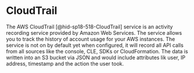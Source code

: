 CloudTrail
==========

The AWS CloudTrail [@hid-sp18-518-CloudTrail] service is an activity
recording service provided by Amazon Web Services. The service allows
you to track the history of account usage for your AWS instances. The
service is not on by default yet when configured, it will record all API
calls from all sources like the console, CLE, SDKs or CloudFormation.
The data is written into an S3 bucket via JSON and would include
attributes lik user, IP address, timestamp and the action the user took.
